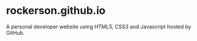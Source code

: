 # rockerson.github.io

A personal developer website using HTML5, CSS3 and Javascript hosted by GitHub.
